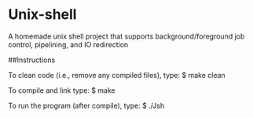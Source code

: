# Unix-shell
A homemade unix shell project that supports background/foreground job control, pipelining, and IO redirection


##Instructions

To clean code (i.e., remove any compiled files), type: $ make clean


To compile and link type: $ make


To run the program (after compile), type: $ ./Jsh
